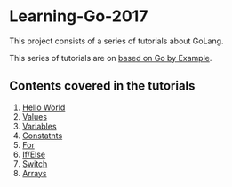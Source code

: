 # Learning-Go-2017
This project consists of a series of tutorials about GoLang.

This series of tutorials are on [based on Go by Example](https://gobyexample.com/).

## Contents covered in the tutorials

1. [Hello World](./01_Hello_World)
2. [Values](./02_Values)
3. [Variables](./03_Variables)
4. [Constatnts](./04_Constants)
5. [For](./05_For)
6. [If/Else](./06_If_Else)
7. [Switch](./07_Switch)
8. [Arrays](./08_Arrays)
